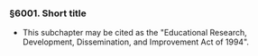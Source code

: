 ### §6001. Short title
* This subchapter may be cited as the "Educational Research, Development, Dissemination, and Improvement Act of 1994".